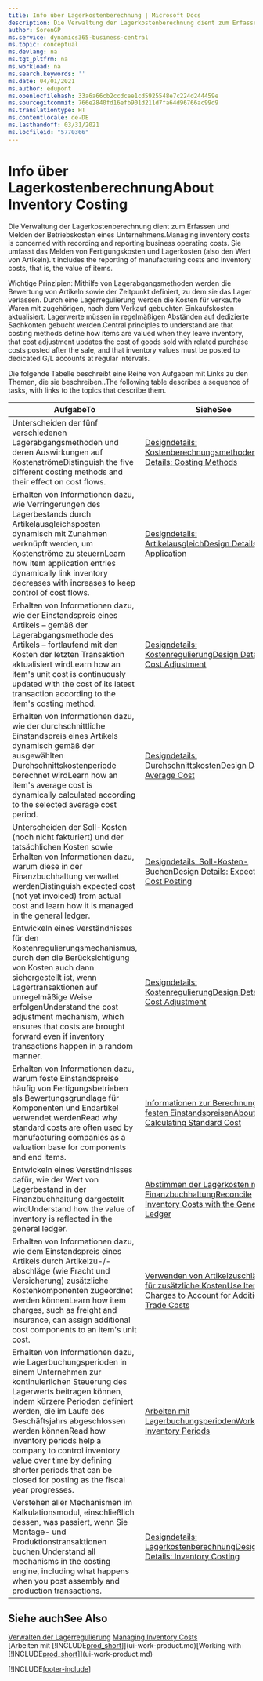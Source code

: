 ```yaml
---
title: Info über Lagerkostenberechnung | Microsoft Docs
description: Die Verwaltung der Lagerkostenberechnung dient zum Erfassen und Melden der Betriebskosten eines Unternehmens. Sie umfasst das Melden von Fertigungskosten und Lagerkosten (also den Wert von Artikeln).
author: SorenGP
ms.service: dynamics365-business-central
ms.topic: conceptual
ms.devlang: na
ms.tgt_pltfrm: na
ms.workload: na
ms.search.keywords: ''
ms.date: 04/01/2021
ms.author: edupont
ms.openlocfilehash: 33a6a66cb2ccdcee1cd5925548e7c224d244459e
ms.sourcegitcommit: 766e2840fd16efb901d211d7fa64d96766ac99d9
ms.translationtype: HT
ms.contentlocale: de-DE
ms.lasthandoff: 03/31/2021
ms.locfileid: "5770366"
---
```

# <a name="about-inventory-costing"></a><span data-ttu-id="2d637-104">Info über Lagerkostenberechnung</span><span class="sxs-lookup"><span data-stu-id="2d637-104">About Inventory Costing</span></span>
<span data-ttu-id="2d637-105">Die Verwaltung der Lagerkostenberechnung dient zum Erfassen und Melden der Betriebskosten eines Unternehmens.</span><span class="sxs-lookup"><span data-stu-id="2d637-105">Managing inventory costs is concerned with recording and reporting business operating costs.</span></span> <span data-ttu-id="2d637-106">Sie umfasst das Melden von Fertigungskosten und Lagerkosten (also den Wert von Artikeln).</span><span class="sxs-lookup"><span data-stu-id="2d637-106">It includes the reporting of manufacturing costs and inventory costs, that is, the value of items.</span></span>  

 <span data-ttu-id="2d637-107">Wichtige Prinzipien: Mithilfe von Lagerabgangsmethoden werden die Bewertung von Artikeln sowie der Zeitpunkt definiert, zu dem sie das Lager verlassen. Durch eine Lagerregulierung werden die Kosten für verkaufte Waren mit zugehörigen, nach dem Verkauf gebuchten Einkaufskosten aktualisiert. Lagerwerte müssen in regelmäßigen Abständen auf dedizierte Sachkonten gebucht werden.</span><span class="sxs-lookup"><span data-stu-id="2d637-107">Central principles to understand are that costing methods define how items are valued when they leave inventory, that cost adjustment updates the cost of goods sold with related purchase costs posted after the sale, and that inventory values must be posted to dedicated G/L accounts at regular intervals.</span></span>  

 <span data-ttu-id="2d637-108">Die folgende Tabelle beschreibt eine Reihe von Aufgaben mit Links zu den Themen, die sie beschreiben..</span><span class="sxs-lookup"><span data-stu-id="2d637-108">The following table describes a sequence of tasks, with links to the topics that describe them.</span></span>   

|<span data-ttu-id="2d637-109">**Aufgabe**</span><span class="sxs-lookup"><span data-stu-id="2d637-109">**To**</span></span>|<span data-ttu-id="2d637-110">**Siehe**</span><span class="sxs-lookup"><span data-stu-id="2d637-110">**See**</span></span>|  
|------------|-------------|  
|<span data-ttu-id="2d637-111">Unterscheiden der fünf verschiedenen Lagerabgangsmethoden und deren Auswirkungen auf Kostenströme</span><span class="sxs-lookup"><span data-stu-id="2d637-111">Distinguish the five different costing methods and their effect on cost flows.</span></span>|[<span data-ttu-id="2d637-112">Designdetails: Kostenberechnungsmethoden</span><span class="sxs-lookup"><span data-stu-id="2d637-112">Design Details: Costing Methods</span></span>](design-details-costing-methods.md)|  
|<span data-ttu-id="2d637-113">Erhalten von Informationen dazu, wie Verringerungen des Lagerbestands durch Artikelausgleichsposten dynamisch mit Zunahmen verknüpft werden, um Kostenströme zu steuern</span><span class="sxs-lookup"><span data-stu-id="2d637-113">Learn how item application entries dynamically link inventory decreases with increases to keep control of cost flows.</span></span>|[<span data-ttu-id="2d637-114">Designdetails: Artikelausgleich</span><span class="sxs-lookup"><span data-stu-id="2d637-114">Design Details: Item Application</span></span>](design-details-item-application.md)|  
|<span data-ttu-id="2d637-115">Erhalten von Informationen dazu, wie der Einstandspreis eines Artikels – gemäß der Lagerabgangsmethode des Artikels – fortlaufend mit den Kosten der letzten Transaktion aktualisiert wird</span><span class="sxs-lookup"><span data-stu-id="2d637-115">Learn how an item's unit cost is continuously updated with the cost of its latest transaction according to the item's costing method.</span></span>|[<span data-ttu-id="2d637-116">Designdetails: Kostenregulierung</span><span class="sxs-lookup"><span data-stu-id="2d637-116">Design Details: Cost Adjustment</span></span>](design-details-cost-adjustment.md)|  
|<span data-ttu-id="2d637-117">Erhalten von Informationen dazu, wie der durchschnittliche Einstandspreis eines Artikels dynamisch gemäß der ausgewählten Durchschnittskostenperiode berechnet wird</span><span class="sxs-lookup"><span data-stu-id="2d637-117">Learn how an item's average cost is dynamically calculated according to the selected average cost period.</span></span>|[<span data-ttu-id="2d637-118">Designdetails: Durchschnittskosten</span><span class="sxs-lookup"><span data-stu-id="2d637-118">Design Details: Average Cost</span></span>](design-details-average-cost.md)|  
|<span data-ttu-id="2d637-119">Unterscheiden der Soll-Kosten (noch nicht fakturiert) und der tatsächlichen Kosten sowie Erhalten von Informationen dazu, warum diese in der Finanzbuchhaltung verwaltet werden</span><span class="sxs-lookup"><span data-stu-id="2d637-119">Distinguish expected cost (not yet invoiced) from actual cost and learn how it is managed in the general ledger.</span></span>|[<span data-ttu-id="2d637-120">Designdetails: Soll-Kosten-Buchen</span><span class="sxs-lookup"><span data-stu-id="2d637-120">Design Details: Expected Cost Posting</span></span>](design-details-expected-cost-posting.md)|  
|<span data-ttu-id="2d637-121">Entwickeln eines Verständnisses für den Kostenregulierungsmechanismus, durch den die Berücksichtigung von Kosten auch dann sichergestellt ist, wenn Lagertransaktionen auf unregelmäßige Weise erfolgen</span><span class="sxs-lookup"><span data-stu-id="2d637-121">Understand the cost adjustment mechanism, which ensures that costs are brought forward even if inventory transactions happen in a random manner.</span></span>|[<span data-ttu-id="2d637-122">Designdetails: Kostenregulierung</span><span class="sxs-lookup"><span data-stu-id="2d637-122">Design Details: Cost Adjustment</span></span>](design-details-cost-adjustment.md)|  
|<span data-ttu-id="2d637-123">Erhalten von Informationen dazu, warum feste Einstandspreise häufig von Fertigungsbetrieben als Bewertungsgrundlage für Komponenten und Endartikel verwendet werden</span><span class="sxs-lookup"><span data-stu-id="2d637-123">Read why standard costs are often used by manufacturing companies as a valuation base for components and end items.</span></span>|[<span data-ttu-id="2d637-124">Informationen zur Berechnung von festen Einstandspreisen</span><span class="sxs-lookup"><span data-stu-id="2d637-124">About Calculating Standard Cost</span></span>](finance-about-calculating-standard-cost.md)|  
|<span data-ttu-id="2d637-125">Entwickeln eines Verständnisses dafür, wie der Wert von Lagerbestand in der Finanzbuchhaltung dargestellt wird</span><span class="sxs-lookup"><span data-stu-id="2d637-125">Understand how the value of inventory is reflected in the general ledger.</span></span>|[<span data-ttu-id="2d637-126">Abstimmen der Lagerkosten mit der Finanzbuchhaltung</span><span class="sxs-lookup"><span data-stu-id="2d637-126">Reconcile Inventory Costs with the General Ledger</span></span>](finance-how-to-post-inventory-costs-to-the-general-ledger.md)|  
|<span data-ttu-id="2d637-127">Erhalten von Informationen dazu, wie dem Einstandspreis eines Artikels durch Artikelzu-/-abschläge (wie Fracht und Versicherung) zusätzliche Kostenkomponenten zugeordnet werden können</span><span class="sxs-lookup"><span data-stu-id="2d637-127">Learn how item charges, such as freight and insurance, can assign additional cost components to an item's unit cost.</span></span>|[<span data-ttu-id="2d637-128">Verwenden von Artikelzuschlägen für zusätzliche Kosten</span><span class="sxs-lookup"><span data-stu-id="2d637-128">Use Item Charges to Account for Additional Trade Costs</span></span>](payables-how-assign-item-charges.md)|  
|<span data-ttu-id="2d637-129">Erhalten von Informationen dazu, wie Lagerbuchungsperioden in einem Unternehmen zur kontinuierlichen Steuerung des Lagerwerts beitragen können, indem kürzere Perioden definiert werden, die im Laufe des Geschäftsjahrs abgeschlossen werden können</span><span class="sxs-lookup"><span data-stu-id="2d637-129">Read how inventory periods help a company to control inventory value over time by defining shorter periods that can be closed for posting as the fiscal year progresses.</span></span>|[<span data-ttu-id="2d637-130">Arbeiten mit Lagerbuchungsperioden</span><span class="sxs-lookup"><span data-stu-id="2d637-130">Work with Inventory Periods</span></span>](finance-how-to-work-with-inventory-periods.md)|  
|<span data-ttu-id="2d637-131">Verstehen aller Mechanismen im Kalkulationsmodul, einschließlich dessen, was passiert, wenn Sie Montage- und Produktionstransaktionen buchen.</span><span class="sxs-lookup"><span data-stu-id="2d637-131">Understand all mechanisms in the costing engine, including what happens when you post assembly and production transactions.</span></span>|[<span data-ttu-id="2d637-132">Designdetails: Lagerkostenberechnung</span><span class="sxs-lookup"><span data-stu-id="2d637-132">Design Details: Inventory Costing</span></span>](design-details-inventory-costing.md)|  

## <a name="see-also"></a><span data-ttu-id="2d637-133">Siehe auch</span><span class="sxs-lookup"><span data-stu-id="2d637-133">See Also</span></span>
<span data-ttu-id="2d637-134">[Verwalten der Lagerregulierung](finance-manage-inventory-costs.md)  </span><span class="sxs-lookup"><span data-stu-id="2d637-134">[Managing Inventory Costs](finance-manage-inventory-costs.md)  </span></span>  
<span data-ttu-id="2d637-135">[Arbeiten mit [!INCLUDE[prod_short](includes/prod_short.md)]](ui-work-product.md)</span><span class="sxs-lookup"><span data-stu-id="2d637-135">[Working with [!INCLUDE[prod_short](includes/prod_short.md)]](ui-work-product.md)</span></span>


[!INCLUDE[footer-include](includes/footer-banner.md)]